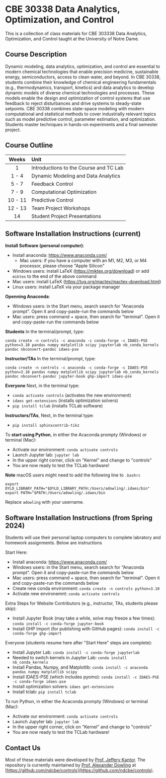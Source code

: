 # CBE 30338 Data Analytics, Optimization, and Control

This is a collection of class materials for CBE 303338 Data Analytics, Optimization, and Control taught at the University of Notre Dame. 

## Course Description

Dynamic modeling, data analytics, optimization, and control are essential to modern chemical technologies that enable precision medicine, sustainable energy, semiconductors, access to clean water, and beyond. In CBE 30338, students combine their knowledge of chemical engineering fundamentals (e.g., thermodynamics, transport, kinetics) and data analytics to develop dynamic models of diverse chemical technologies and processes. These models enable the design and optimization of control systems that use feedback to reject disturbances and drive systems to steady-state setpoints. CBE 30338 combines state-space modeling with modern computational and statistical methods to cover industrially relevant topics such as model predictive control, parameter estimation, and optimization. Students master techniques in hands-on experiments and a final semester project.

## Course Outline

| Weeks | Unit |
| :--: | :-- |
| 1 | Introductions to the Course and TC Lab |
| 1 - 4 | Dynamic Modeling and Data Analytics |
| 5 - 7 | Feedback Control |
| 7 - 9 | Computational Optimization |
| 10 - 11 | Predictive Control |
| 12 - 13 | Team Project Workshops |
| 14 | Student Project Presentations |

## Software Installation Instructions (current)

**Install Software (personal computer)**:
* Install anaconda: https://www.anaconda.com/
  * Mac users: if you have a computer with an M1, M2, M3, or M4 processor, please choose "Apple Silicon"
* Windows users: install LaTeX (https://miktex.org/download) or add `miktex` to the end of the above command
* Mac users: install LaTeX (https://tug.org/mactex/mactex-download.html)
* Linux users: install LaTeX via your package manager

**Openning Anaconda**:

* Windows users: in the Start menu, search search for "Anaconda prompt". Open it and copy-paste-run the commands below
* Mac users: press command + space, then search for "terminal". Open it and copy-paste-run the commands below

**Students** In the terminal/prompt, type:

``
conda create -n controls -c anaconda -c conda-forge -c IDAES-PSE python=3.10 pandas numpy matplotlib scipy jupyterlab nb_conda_kernels pandoc nbconvert-pandoc idaes-pse
``

**Instructor/TAs** In the terminal/prompt, type:

``
conda create -n controls -c anaconda -c conda-forge -c IDAES-PSE python=3.10 pandas numpy matplotlib scipy jupyterlab nb_conda_kernels pandoc nbconvert-pandoc jupyter-book ghp-import idaes-pse
``

**Everyone** Next, in the terminal type:
* `conda activate controls` (activates the new environment)
* `idaes get-extensions` (installs optimization solvers)
* `pip install tclab` (installs TCLab software)

**Instructors/TAs**, Next, in the terminal type:
* `pip install sphinxcontrib-tikz`

To **start using Python**, in either the Acaconda prompty (Windows) or terminal (Mac):
* Activate our environment: `conda activate controls`
* Launch Jupyter lab: `jupyter lab`
* In the upper right corner, click on "Kernel" and change to "controls"
* You are now ready to test the TCLab hardware!

**Note** macOS users might need to add the following line to `.bashrc`

`export DYLD_LIBRARY_PATH="$DYLD_LIBRARY_PATH:/Users/adowling/.idaes/bin"
export PATH="$PATH:/Users/adowling/.idaes/bin`

Replace `adowling` with your username.

## Software Installation Instructions (from Spring 2024)

Students will use their personal laptop computers to complete labratory and homework assignments. Below are instructions 

Start Here:
* Install anaconda: https://www.anaconda.com/
* Windows users: in the Start menu, search search for "Anaconda prompt". Open it and copy-paste-run the commands below
* Mac users: press command + space, then search for "terminal". Open it and copy-paste-run the commands below
* Create new conda environment: `conda create -n controls python=3.10`
* Activate new environemnt: `conda activate controls`

Extra Steps for Website Contributors (e.g., instructor, TAs, students please skip):
* Install Jupyter Book (may take a while, solve may freeze a few times): `conda install -c conda-forge jupyter-book`
* Install GHP Import (for publishing with GitHub pages): `conda install -c conda-forge ghp-import`

Everyone (students resume here after "Start Here" steps are complete):
* Install Jupyter Lab: `conda install -c conda-forge jupyterlab`
* Needed to switch kernels in Jupyter Lab: `conda install nb_conda_kernels`
* Install Pandas, Numpy, and Matplotlib: `conda install -c anaconda pandas numpy matplotlib scipy`
* Install IDAES-PSE (which includes pyomo): `conda install -c IDAES-PSE -c conda-forge idaes-pse`
* Install optimization solvers: `idaes get-extensions`
* Install tclab: `pip install tclab`

To run Python, in either the Acaconda prompty (Windows) or terminal (Mac):
* Activate our environment: `conda activate controls`
* Launch Jupyter lab: `jupyter lab`
* In the upper right corner, click on "Kernel" and change to "controls"
* You are now ready to test the TCLab hardware!

## Contact Us

Most of these materials were developed by [Prof. Jeffery Kantor](https://news.nd.edu/news/in-memoriam-jeffrey-kantor-former-vice-president-associate-provost-and-dean/). The repository is currently maintained by [Prof. Alexander Dowling](https://dowlinglab.nd.edu/) at [https://github.com/ndcbe/controls](https://github.com/ndcbe/controls).

